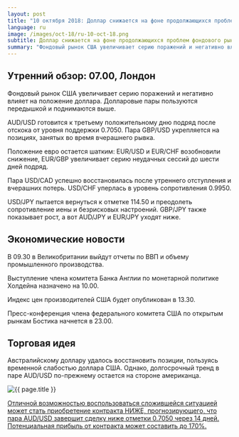 ```yaml
---
layout: post
title: "10 октября 2018: Доллар снижается на фоне продолжающихся проблем фондового рынка"
language: ru
image: /images/oct-18/ru-10-oct-18.png
subtitle: Доллар снижается на фоне продолжающихся проблем фондового рынка
summary: "Фондовый рынок США увеличивает серию поражений и негативно влияет на положение доллара. Долларовые пары пользуются передышкой и поднимаются выше"
---
```

## Утренний обзор: 07.00, Лондон
 
Фондовый рынок США увеличивает серию поражений и негативно влияет на положение доллара. Долларовые пары пользуются передышкой и поднимаются выше.

AUD/USD готовится к третьему положительному дню подряд после отскока от уровня поддержки 0.7050. Пара GBP/USD укрепляется на позициях, занятых во время вчерашнего рывка.

Положение евро остается шатким: EUR/USD и EUR/CHF возобновили снижение, EUR/GBP увеличивает серию неудачных сессий до шести дней подряд.

Пара USD/CAD успешно восстановилась после утреннего отступления и вчерашних потерь. USD/CHF уперлась в уровень сопротивления 0.9950.

USD/JPY пытается вернуться к отметке 114.50 и преодолеть сопротивление иены и безрисковых настроений. GBP/JPY также показывает рост, а вот AUD/JPY и EUR/JPY уходят ниже.
 
## Экономические новости
 
В 09.30 в Великобритании выйдут отчеты по ВВП и объему промышленного производства.

Выступление члена комитета Банка Англии по монетарной политике Холдейна назначено на 10.00.

Индекс цен производителей США будет опубликован в 13.30.

Пресс-конференция члена федерального комитета США по открытым рынкам Бостика начнется в 23.00.
 
## Торговая идея
 
Австралийскому доллару удалось восстановить позиции, пользуясь временной слабостью доллара США. Однако, долгосрочный тренд в паре AUD/USD по-прежнему остается на стороне американца.

<img src="{{ site.url }}/images/oct-18/ru-10-oct-18.png" alt="{{ page.title }}"  title="{{ page.title }}">

<a href="%LINK%%?currency=USD&market=forex&underlying=frxAUDUSD&formname=higherlower&duration_amount=14&duration_units=d&amount=10&amount_type=stake&expiry_type=duration&barrier=0.7050" target="_blank">Отличной возможностью воспользоваться сложившейся ситуацией может стать приобретение контракта НИЖЕ, прогнозирующего, что пара AUD/USD завершит сделку ниже отметки 0.7050 через 14 дней. Потенциальная прибыль от контракта может составить до 170%.</a>
